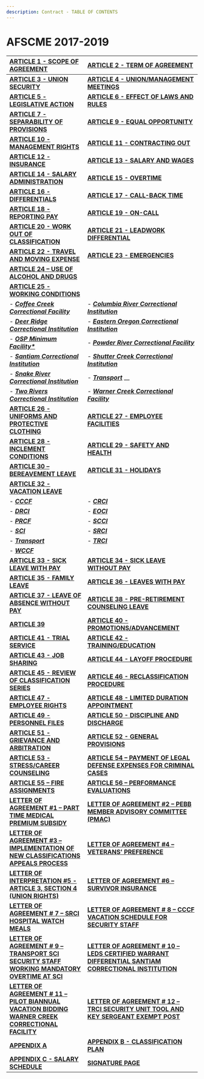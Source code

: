 ```yaml
---
description: Contract - TABLE OF CONTENTS
---
```


# AFSCME 2017-2019

| [**ARTICLE 1 - SCOPE OF AGREEMENT** ](afscme-articles-1-10.md#article-1-scope-of-agreement) | [**ARTICLE 2 - TERM OF AGREEMENT** ](afscme-articles-1-10.md#article-2-term-of-agreement) |
| :--- | :--- |
| [**ARTICLE 3 - UNION SECURITY**](afscme-articles-1-10.md#article-3-union-security) | [**ARTICLE 4 - UNION/MANAGEMENT MEETINGS** ](afscme-articles-1-10.md#article-4-union-management-meetings) |
| [**ARTICLE 5 - LEGISLATIVE ACTION** ](afscme-articles-1-10.md#article-5-legislative-action) | [**ARTICLE 6 - EFFECT OF LAWS AND RULES** ](afscme-articles-1-10.md#article-6-effect-of-laws-and-rules) |
| [**ARTICLE 7 - SEPARABILITY OF PROVISIONS** ](afscme-articles-1-10.md#article-7-separability-of-provisions) | [**ARTICLE 9 - EQUAL OPPORTUNITY** ](afscme-articles-1-10.md#article-9-equal-opportunity) |
| [**ARTICLE 10 - MANAGEMENT RIGHTS** ](afscme-articles-1-10.md#article-10-management-rights) | [**ARTICLE 11 - CONTRACTING OUT** ](afscme-articles-11-20.md#article-11-contracting-out) |
| [**ARTICLE 12 - INSURANCE** ](afscme-articles-11-20.md#article-12-insurance) | [**ARTICLE 13 - SALARY AND WAGES** ](afscme-articles-11-20.md#article-13-salary-and-wages) |
| [**ARTICLE 14 - SALARY ADMINISTRATION** ](afscme-articles-11-20.md#article-14-salary-administration) | [**ARTICLE 15 - OVERTIME** ](afscme-articles-11-20.md#article-15-overtime) |
| [**ARTICLE 16 - DIFFERENTIALS** ](afscme-articles-11-20.md#article-16-differentials) | [**ARTICLE 17 - CALL-BACK TIME** ](afscme-articles-11-20.md#article-17-call-back-time) |
| [**ARTICLE 18 - REPORTING PAY**](afscme-articles-11-20.md#article-18-reporting-pay) | [**ARTICLE 19 - ON-CALL** ](afscme-articles-11-20.md#article-19-on-call) |
| [**ARTICLE 20 - WORK OUT OF CLASSIFICATION** ](afscme-articles-11-20.md#article-20-work-out-of-classification) | [**ARTICLE 21 - LEADWORK DIFFERENTIAL** ](afscme-articles-21-30/#article-21-leadwork-differential) |
| [**ARTICLE 22 - TRAVEL AND MOVING EXPENSE** ](afscme-articles-21-30/#article-22-travel-and-moving-expense) | [**ARTICLE 23 - EMERGENCIES**](afscme-articles-21-30/#article-23-emergencies) |
| [**ARTICLE 24 – USE OF ALCOHOL AND DRUGS**](afscme-articles-21-30/#article-24-use-of-alcohol-and-drugs) |  |
| [**ARTICLE 25 - WORKING CONDITIONS** ](afscme-articles-21-30/#article-25-working-conditions)  |  |
| - [_**Coffee Creek Correctional Facility**_](afscme-articles-21-30/25-coffee-creek-correctional-facility.md) | - [_**Columbia River Correctional Institution**_](afscme-articles-21-30/25-columbia-river-correctional-institution.md) |
| - [_**Deer Ridge Correctional Institution**_](afscme-articles-21-30/25-deer-ridge-correctional-institution.md) | - [_**Eastern Oregon Correctional Institution**_](afscme-articles-21-30/25-eastern-oregon-correctional-institution.md) |
| - [_**OSP Minimum Facility\***_](afscme-articles-21-30/25-osp-minimum-facility.md) | - [_**Powder River Correctional Facility**_](afscme-articles-21-30/25-powder-river-correctional-facility.md) |
| - [_**Santiam Correctional Institution**_](afscme-articles-21-30/25-santiam-correctional-institution.md) | - [_**Shutter Creek Correctional Institution**_](afscme-articles-21-30/25-shutter-creek-correctional-institution.md) |
| - [_**Snake River Correctional Institution**_](afscme-articles-21-30/25-snake-river-correctional-institution.md) | - [_**Transport**_](afscme-articles-21-30/25-transport.md) __ |
| - [_**Two Rivers Correctional Institution**_](afscme-articles-21-30/25-two-rivers-correctional-institution.md) | - [_**​Warner Creek Correctional Facility**_](afscme-articles-21-30/25-warner-creek-correctional-facility.md) |
| [**ARTICLE 26 - UNIFORMS AND PROTECTIVE CLOTHING** ](afscme-articles-21-30/#article-26-uniforms-and-protective-clothing)  | [**ARTICLE 27 - EMPLOYEE FACILITIES**](afscme-articles-21-30/#article-27-employee-facilities)  |
| [**ARTICLE 28 - INCLEMENT CONDITIONS**](afscme-articles-21-30/#article-28-inclement-conditions) | [**ARTICLE 29 - SAFETY AND HEALTH** ](afscme-articles-21-30/#article-29-safety-and-health) |
| [**ARTICLE 30 – BEREAVEMENT LEAVE** ](afscme-articles-21-30/#article-30-bereavement-leave) | [**ARTICLE 31 - HOLIDAYS** ](afscme-article-31-40/#article-31-holidays) |
| [**ARTICLE 32 - VACATION LEAVE** ](afscme-article-31-40/#article-32-vacation-leave) |  |
| - [_**CCCF**_](afscme-article-31-40/32-cccf.md) | - [_**CRCI**_](afscme-article-31-40/32-crci.md) |
| - [_**DRCI**_](afscme-article-31-40/32-drci.md) | - [_**EOCI**_](afscme-article-31-40/32-eoci.md) |
| - [_**PRCF**_](afscme-article-31-40/32-prcf.md) | - [_**SCCI**_](afscme-article-31-40/32-scci.md) |
| - [_**SCI**_](afscme-article-31-40/32-sci.md) | - [_**SRCI**_](afscme-article-31-40/32-srci.md) |
| - [_**Transport**_](afscme-article-31-40/32-transport.md) | - [_**TRCI**_](afscme-article-31-40/32-trci.md) |
| - [_**WCCF**_](afscme-article-31-40/32-wccf.md) |  |
| [**ARTICLE 33 - SICK LEAVE WITH PAY**](afscme-article-31-40/#article-33-sick-leave-with-pay) | [**ARTICLE 34 - SICK LEAVE WITHOUT PAY** ](afscme-article-31-40/#article-34-sick-leave-without-pay) |
| [**ARTICLE 35 - FAMILY LEAVE** ](afscme-article-31-40/#article-35-family-leave) | [**ARTICLE 36 - LEAVES WITH PAY** ](afscme-article-31-40/#article-36-leaves-with-pay) |
| [**ARTICLE 37 - LEAVE OF ABSENCE WITHOUT PAY** ](afscme-article-31-40/#article-37-leave-of-absence-without-pay) | [**ARTICLE 38 - PRE-RETIREMENT COUNSELING LEAVE**](afscme-article-31-40/#article-38-pre-retirement-counseling-leave) |
| [**ARTICLE 39**](afscme-article-31-40/#article-39) | [**ARTICLE 40 - PROMOTIONS/ADVANCEMENT**](afscme-article-31-40/#article-40-promotions-advancement) |
| [**ARTICLE 41 - TRIAL SERVICE**](afscme-article-41-50.md#article-41-trial-service) | [**ARTICLE 42 - TRAINING/EDUCATION**](afscme-article-41-50.md#article-42-training-education) |
| [**ARTICLE 43 - JOB SHARING**](afscme-article-41-50.md#article-43-job-sharing) | [**ARTICLE 44 - LAYOFF PROCEDURE**](afscme-article-41-50.md#article-44-layoff-procedure) |
| [**ARTICLE 45 - REVIEW OF CLASSIFICATION SERIES**](afscme-article-41-50.md#article-45-review-of-classification-series) | [**ARTICLE 46 - RECLASSIFICATION PROCEDURE**](afscme-article-41-50.md#article-46-reclassification-procedure) |
| [**ARTICLE 47 - EMPLOYEE RIGHTS** ](afscme-article-41-50.md#article-47-employee-rights) | [**ARTICLE 48 - LIMITED DURATION APPOINTMENT**](afscme-article-41-50.md#article-48-limited-duration-appointment) |
| [**ARTICLE 49 - PERSONNEL FILES** ](afscme-article-41-50.md#article-49-personnel-files) | [**ARTICLE 50 - DISCIPLINE AND DISCHARGE**](afscme-article-41-50.md#article-50-discipline-and-discharge) |
| [**ARTICLE 51 - GRIEVANCE AND ARBITRATION**](afscme-article-51-56.md#article-51-grievance-and-arbitration) | [**ARTICLE 52 - GENERAL PROVISIONS** ](afscme-article-51-56.md#article-52-general-provisions) |
| [**ARTICLE 53 - STRESS/CAREER COUNSELING**](afscme-article-51-56.md#article-53-stress-career-counseling) | [**ARTICLE 54 – PAYMENT OF LEGAL DEFENSE EXPENSES FOR CRIMINAL CASES** ](afscme-article-51-56.md#article-54-payment-of-legal-defense-expenses-for-criminal-cases) |
| [**ARTICLE 55 – FIRE ASSIGNMENTS**](afscme-article-51-56.md#article-55-fire-assignments) | [**ARTICLE 56 – PERFORMANCE EVALUATIONS**](afscme-article-51-56.md#article-56-performance-evaluations) |
| [**LETTER OF AGREEMENT \#1 – PART TIME MEDICAL PREMIUM SUBSIDY**](afscme-loas.md#letter-of-agreement-1) | [**LETTER OF AGREEMENT \#2 – PEBB MEMBER ADVISORY COMMITTEE \(PMAC\)** ](afscme-loas.md#letter-of-agreement-2) |
| [**LETTER OF AGREEMENT \#3 – IMPLEMENTATION OF NEW CLASSIFICATIONS APPEALS PROCESS** ](afscme-loas.md#letter-of-agreement-3) | [**LETTER OF AGREEMENT \#4 – VETERANS’ PREFERENCE**](afscme-loas.md#letter-of-agreement-4) |
| [**LETTER OF INTERPRETATION \#5 - ARTICLE 3, SECTION 4 \(UNION RIGHTS\)**](afscme-loas.md#letter-of-interpretation-5) | [**LETTER OF AGREEMENT \#6 – SURVIVOR INSURANCE**](afscme-loas.md#letter-of-agreement-6) |
| [**LETTER OF AGREEMENT \# 7 – SRCI HOSPITAL WATCH MEALS**](afscme-loas.md#letter-of-agreement-7) | [**LETTER OF AGREEMENT \# 8 – CCCF VACATION SCHEDULE FOR SECURITY STAFF**](afscme-loas.md#letter-of-agreement-8) |
| [**LETTER OF AGREEMENT \# 9 – TRANSPORT SCI SECURITY STAFF WORKING MANDATORY OVERTIME AT SCI**](afscme-loas.md#letter-of-agreement-9) | [**LETTER OF AGREEMENT \# 10 – LEDS CERTIFIED WARRANT DIFFERENTIAL SANTIAM CORRECTIONAL INSTITUTION**](afscme-loas.md#letter-of-agreement-10) |
| [**LETTER OF AGREEMENT \# 11 – PILOT BIANNUAL VACATION BIDDING WARNER CREEK CORRECTIONAL FACILITY**](afscme-loas.md#letter-of-agreement-11) | [**LETTER OF AGREEMENT \# 12 – TRCI SECURITY UNIT TOOL AND KEY SERGEANT EXEMPT POST**](afscme-loas.md#letter-of-agreement-12) |
| [**APPENDIX A**](afscme-appendixes.md#appendix-a) | [**APPENDIX B - CLASSIFICATION PLAN**](afscme-appendixes.md#appendix-b-classification-plan) |
| [**APPENDIX C - SALARY SCHEDULE**](afscme-appendixes.md#appendix-c-salary-schedule) | [**SIGNATURE PAGE**](afscme-signature-page.md) |

